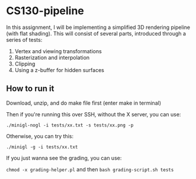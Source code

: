 # CS130-pipeline

In this assignment, I will be implementing a simplified 3D rendering pipeline (with flat shading). This will consist of several parts, introduced through a series of tests:

  1. Vertex and viewing transformations
  2. Rasterization and interpolation
  3. Clipping
  4. Using a z-buffer for hidden surfaces
  
## How to run it

Download, unzip, and do make file first (enter make in terminal)

Then if you're running this over SSH, without the X server, you can use:

  `./minigl-nogl -i tests/xx.txt -s tests/xx.png -p`

Otherwise, you can try this:

  `./minigl -g -i tests/xx.txt`

If you just wanna see the grading, you can use:

  `chmod -x grading-helper.pl` and then `bash grading-script.sh tests`
